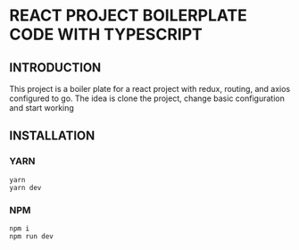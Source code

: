# REACT PROJECT BOILERPLATE CODE WITH TYPESCRIPT

## INTRODUCTION
This project is a boiler plate for a react project with redux, routing, and axios configured to go. 
The idea is clone the project, change basic configuration and start working


## INSTALLATION

### YARN
```shell
yarn
yarn dev
```

### NPM
```shell
npm i
npm run dev
```